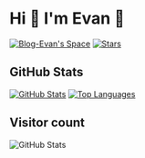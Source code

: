 # Hi 👋 I'm Evan 🥰

[![Blog-Evan's Space](https://img.shields.io/badge/Blog-Evan's%20Space-black?logo=blog&color=blueviolet)](https://evan.xin)
[![Stars](https://img.shields.io/github/stars/EvanTop/EvanNav)](https://github.com/EvanTop/EvanNav/stargazers)

## GitHub Stats

[![GitHub Stats](https://github-readme-stats.vercel.app/api?username=EvanTop&show_icons=true&count_private=true&theme=radical)](https://github.com/EvanTop)
[![Top Languages](https://github-readme-stats.vercel.app/api/top-langs/?username=EvanTop&layout=compact&theme=radical)](https://github.com/EvanTop)

## Visitor count

![GitHub Stats](https://github-readme-stats.vercel.app/api?username=EvanTop&show_icons=true&count_private=true&theme=radical)
